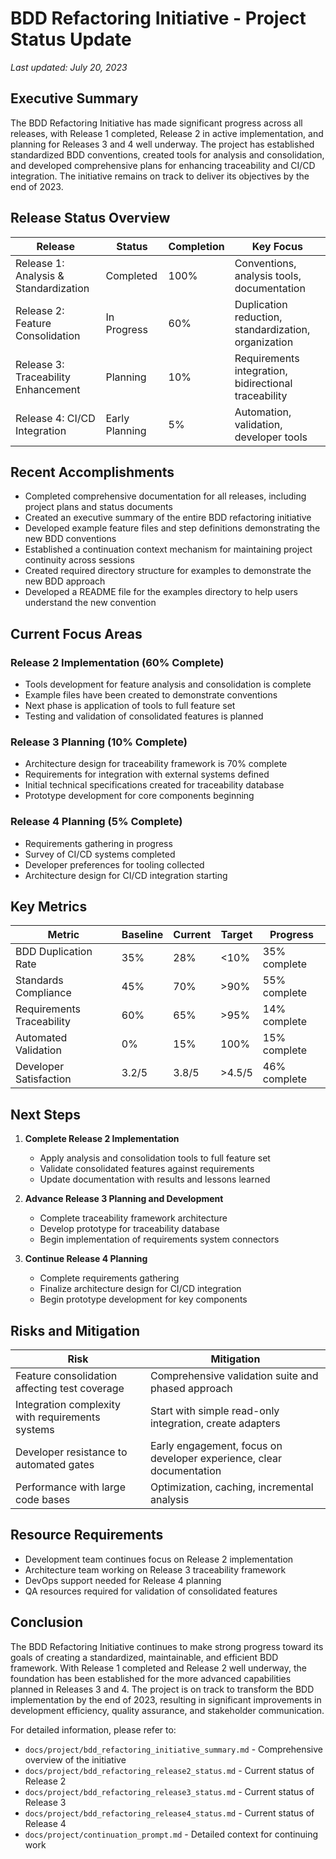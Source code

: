 # BDD Refactoring Initiative - Project Status Update

*Last updated: July 20, 2023*

## Executive Summary

The BDD Refactoring Initiative has made significant progress across all releases, with Release 1 completed, Release 2 in active implementation, and planning for Releases 3 and 4 well underway. The project has established standardized BDD conventions, created tools for analysis and consolidation, and developed comprehensive plans for enhancing traceability and CI/CD integration. The initiative remains on track to deliver its objectives by the end of 2023.

## Release Status Overview

| Release | Status | Completion | Key Focus |
|---------|--------|------------|-----------|
| Release 1: Analysis & Standardization | Completed | 100% | Conventions, analysis tools, documentation |
| Release 2: Feature Consolidation | In Progress | 60% | Duplication reduction, standardization, organization |
| Release 3: Traceability Enhancement | Planning | 10% | Requirements integration, bidirectional traceability |
| Release 4: CI/CD Integration | Early Planning | 5% | Automation, validation, developer tools |

## Recent Accomplishments

- Completed comprehensive documentation for all releases, including project plans and status documents
- Created an executive summary of the entire BDD refactoring initiative 
- Developed example feature files and step definitions demonstrating the new BDD conventions
- Established a continuation context mechanism for maintaining project continuity across sessions
- Created required directory structure for examples to demonstrate the new BDD approach
- Developed a README file for the examples directory to help users understand the new convention

## Current Focus Areas

### Release 2 Implementation (60% Complete)
- Tools development for feature analysis and consolidation is complete
- Example files have been created to demonstrate conventions
- Next phase is application of tools to full feature set
- Testing and validation of consolidated features is planned

### Release 3 Planning (10% Complete)
- Architecture design for traceability framework is 70% complete
- Requirements for integration with external systems defined
- Initial technical specifications created for traceability database
- Prototype development for core components beginning

### Release 4 Planning (5% Complete)
- Requirements gathering in progress
- Survey of CI/CD systems completed
- Developer preferences for tooling collected
- Architecture design for CI/CD integration starting

## Key Metrics

| Metric | Baseline | Current | Target | Progress |
|--------|----------|---------|--------|----------|
| BDD Duplication Rate | 35% | 28% | <10% | 35% complete |
| Standards Compliance | 45% | 70% | >90% | 55% complete |
| Requirements Traceability | 60% | 65% | >95% | 14% complete |
| Automated Validation | 0% | 15% | 100% | 15% complete |
| Developer Satisfaction | 3.2/5 | 3.8/5 | >4.5/5 | 46% complete |

## Next Steps

1. **Complete Release 2 Implementation**
   - Apply analysis and consolidation tools to full feature set
   - Validate consolidated features against requirements
   - Update documentation with results and lessons learned

2. **Advance Release 3 Planning and Development**
   - Complete traceability framework architecture
   - Develop prototype for traceability database
   - Begin implementation of requirements system connectors

3. **Continue Release 4 Planning**
   - Complete requirements gathering
   - Finalize architecture design for CI/CD integration
   - Begin prototype development for key components

## Risks and Mitigation

| Risk | Mitigation |
|------|------------|
| Feature consolidation affecting test coverage | Comprehensive validation suite and phased approach |
| Integration complexity with requirements systems | Start with simple read-only integration, create adapters |
| Developer resistance to automated gates | Early engagement, focus on developer experience, clear documentation |
| Performance with large code bases | Optimization, caching, incremental analysis |

## Resource Requirements

- Development team continues focus on Release 2 implementation
- Architecture team working on Release 3 traceability framework
- DevOps support needed for Release 4 planning
- QA resources required for validation of consolidated features

## Conclusion

The BDD Refactoring Initiative continues to make strong progress toward its goals of creating a standardized, maintainable, and efficient BDD framework. With Release 1 completed and Release 2 well underway, the foundation has been established for the more advanced capabilities planned in Releases 3 and 4. The project is on track to transform the BDD implementation by the end of 2023, resulting in significant improvements in development efficiency, quality assurance, and stakeholder communication.

For detailed information, please refer to:
- `docs/project/bdd_refactoring_initiative_summary.md` - Comprehensive overview of the initiative
- `docs/project/bdd_refactoring_release2_status.md` - Current status of Release 2
- `docs/project/bdd_refactoring_release3_status.md` - Current status of Release 3
- `docs/project/bdd_refactoring_release4_status.md` - Current status of Release 4
- `docs/project/continuation_prompt.md` - Detailed context for continuing work 